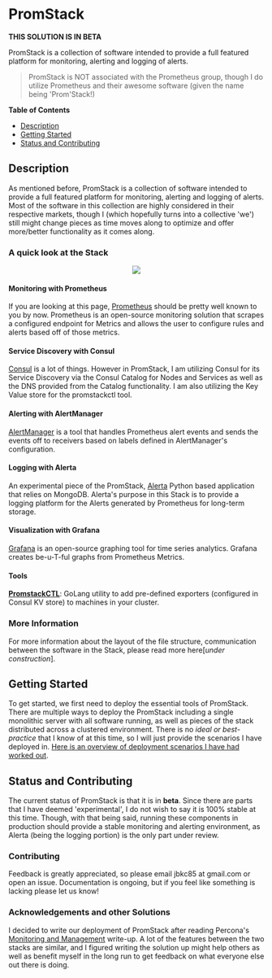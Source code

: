 # PromStack

**THIS SOLUTION IS IN BETA**

PromStack is a collection of software intended to provide a full featured platform for monitoring, alerting and logging of alerts.

> PromStack is NOT associated with the Prometheus group, though I do utilize Prometheus and their awesome software (given the name being 'Prom'Stack!)


**Table of Contents**

* <a href="#description">Description</a>
* <a href="#getting-started">Getting Started</a>
* <a href="#status-and-contributing">Status and Contributing</a>

## <a name="description"></a>Description

As mentioned before, PromStack is a collection of software intended to provide a full featured platform for monitoring, alerting and logging of alerts.  Most of the software in this collection are highly considered in their respective markets, though I (which hopefully turns into a collective 'we') still might change pieces as time moves along to optimize and offer more/better functionality as it comes along.

### A quick look at the Stack

<center>

![](https://cloud.githubusercontent.com/assets/215878/24385277/e3831784-132e-11e7-87ee-bf7448ca591c.png)

</center>

#### Monitoring with Prometheus

If you are looking at this page, [Prometheus](https://prometheus.io) should be pretty well known to you by now.  Prometheus is an open-source monitoring solution that scrapes a configured endpoint for Metrics and allows the user to configure rules and alerts based off of those metrics.

#### Service Discovery with Consul

[Consul](https://www.consul.io/intro/index.html) is a lot of things.  However in PromStack, I am utilizing Consul for its Service Discovery via the Consul Catalog for Nodes and Services as well as the DNS provided from the Catalog functionality.  I am also utilizing the Key Value store for the promstackctl tool.

#### Alerting with AlertManager

[AlertManager](https://prometheus.io/docs/alerting/alertmanager/) is a tool that handles Prometheus alert events and sends the events off to receivers based on labels defined in AlertManager's configuration.

#### Logging with Alerta

An experimental piece of the PromStack, [Alerta](http://alerta.io) Python based application that relies on MongoDB.  Alerta's purpose in this Stack is to provide a logging platform for the Alerts generated by Prometheus for long-term storage.

#### Visualization with Grafana

[Grafana](https://grafana.com) is an open-source graphing tool for time series analytics.  Grafana creates be-u-T-ful graphs from Prometheus Metrics.

#### Tools

**[PromstackCTL](https://github.com/jbkc85/promstackctl)**: GoLang utility to add pre-defined exporters (configured in Consul KV store) to machines in your cluster.

### More Information

For more information about the layout of the file structure, communication between the software in the Stack, please read more here[*under construction*].

## <a name="getting-started"></a>Getting Started

To get started, we first need to deploy the essential tools of PromStack.  There are multiple ways to deploy the PromStack including a single monolithic server with all software running, as well as pieces of the stack distributed across a clustered environment.  There is no *ideal or best-practice* that I know of at this time, so I will just provide the scenarios I have deployed in.  [Here is an overview of deployment scenarios I have had worked out](docs/deployments/Overview.md).

## <a name="status-and-contributing"></a>Status and Contributing

The current status of PromStack is that it is in **beta**.  Since there are parts that I have deemed 'experimental', I do not wish to say it is 100% stable at this time.  Though, with that being said, running these components in production should provide a stable monitoring and alerting environment, as Alerta (being the logging portion) is the only part under review.

### Contributing

Feedback is greatly appreciated, so please email jbkc85 at gmail.com or open an issue.  Documentation is ongoing, but if you feel like something is lacking please let us know!

### Acknowledgements and other Solutions

I decided to write our deployment of PromStack after reading Percona's [Monitoring and Management](https://www.percona.com/doc/percona-monitoring-and-management/deploy/index.html) write-up.  A lot of the features between the two stacks are similar, and I figured writing the solution up might help others as well as benefit myself in the long run to get feedback on what everyone else out there is doing.

